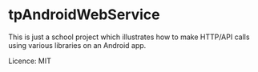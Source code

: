 # tpAndroidWebService

This is just a school project which illustrates how to make HTTP/API calls using various libraries on an Android app.

Licence: MIT
